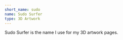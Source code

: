 ```yaml
---
short_name: sudo
name: Sudo Surfer
type: 3D Artwork
---
```

Sudo Surfer is the name I use for my 3D artwork pages.
